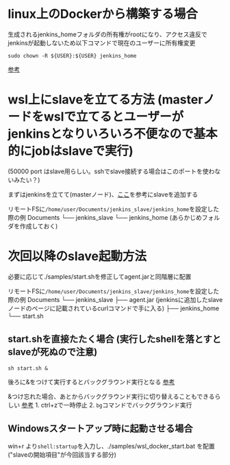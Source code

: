 # linux上のDockerから構築する場合
生成されるjenkins_homeフォルダの所有権がrootになり、アクセス違反でjenkinsが起動しないため以下コマンドで現在のユーザーに所有権変更
```
sudo chown -R ${USER}:${USER} jenkins_home
```
[参考](https://qiita.com/koiusa/items/62a144f545a11df165b1)


# wsl上にslaveを立てる方法 (masterノードをwslで立てるとユーザーがjenkinsとなりいろいろ不便なので基本的にjobはslaveで実行)
(50000 port はslave用らしい。sshでslave接続する場合はこのポートを使わないみたい？)

まずはjenkinsを立てて(masterノード)、[ここ](https://qiita.com/masatomix/items/6d751d361af760346383)を参考にslaveを追加する

リモートFSに`/home/user/Documents/jenkins_slave/jenkins_home`を設定した際の例
Documents
└── jenkins_slave
    └── jenkins_home (あらかじめフォルダを作成しておく)

# 次回以降のslave起動方法
必要に応じて./samples/start.shを修正してagent.jarと同階層に配置

リモートFSに`/home/user/Documents/jenkins_slave/jenkins_home`を設定した際の例
Documents
└── jenkins_slave
    ├── agent.jar (jenkinsに追加したslaveノードのページに記載されているcurlコマンドで手に入る)
    ├── jenkins_home
    └── start.sh

## start.shを直接たたく場合 (実行したshellを落とすとslaveが死ぬので注意)
```
sh start.sh &
```
後ろに&をつけて実行するとバックグラウンド実行となる
[参考](https://qiita.com/inosy22/items/341cfc589494b8211844)

&つけ忘れた場合、あとからバックグラウンド実行に切り替えることもできるらしい
[参考](https://qiita.com/SeiuchiAzarashi/items/82100102500c207ad9e5)
    1. ctrl+zで一時停止
    2. `bg`コマンドでバックグラウンド実行


## Windowsスタートアップ時に起動させる場合
win+r より`shell:startup`を入力し、./samples/wsl_docker_start.bat を配置 ("slaveの開始項目"が今回該当する部分)

